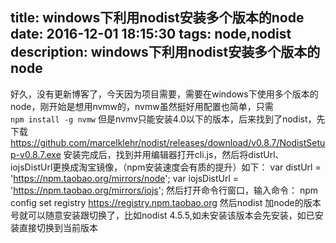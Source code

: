 title: windows下利用nodist安装多个版本的node
date: 2016-12-01 18:15:30
tags: node,nodist
description: windows下利用nodist安装多个版本的node
---
好久，没有更新博客了，今天因为项目需要，需要在windows下使用多个版本的node，刚开始是想用nvmw的，nvmw虽然挺好用配置也简单，只需  <code>npm install -g nvmw</code> 
但是nvmv只能安装4.0以下的版本，后来找到了nodist，先下载 https://github.com/marcelklehr/nodist/releases/download/v0.8.7/NodistSetup-v0.8.7.exe
安装完成后，找到并用编辑器打开cli.js，然后将distUrl、iojsDistUrl更换成淘宝镜像，（npm安装速度会有质的提升）如下： 
var distUrl = 'https://npm.taobao.org/mirrors/node';
var iojsDistUrl = 'https://npm.taobao.org/mirrors/iojs'; 
然后打开命令行窗口，输入命令： npm config set registry https://registry.npm.taobao.org 
然后nodist 加node的版本号就可以随意安装跟切换了，比如nodist 4.5.5,如未安装该版本会先安装，如已安装直接切换到当前版本

	